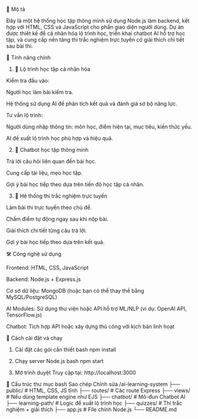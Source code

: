 📌 Mô tả

Đây là một hệ thống học tập thông minh sử dụng Node.js làm backend, kết hợp với HTML, CSS và JavaScript cho phần giao diện người dùng. Dự án được thiết kế để cá nhân hóa lộ trình học, triển khai chatbot AI hỗ trợ học tập, và cung cấp nền tảng thi trắc nghiệm trực tuyến có giải thích chi tiết sau bài thi.

🚀 Tính năng chính

1. 🧠 Lộ trình học tập cá nhân hóa

Kiểm tra đầu vào:

Người học làm bài kiểm tra.

Hệ thống sử dụng AI để phân tích kết quả và đánh giá sơ bộ năng lực.

Tư vấn lộ trình:

Người dùng nhập thông tin: môn học, điểm hiện tại, mục tiêu, kiến thức yếu.

AI đề xuất lộ trình học phù hợp và hiệu quả.


2. 🤖 Chatbot học tập thông minh

Trả lời câu hỏi liên quan đến bài học.

Cung cấp tài liệu, mẹo học tập.

Gợi ý bài học tiếp theo dựa trên tiến độ học tập cá nhân.


3. 📝 Hệ thống thi trắc nghiệm trực tuyến

Làm bài thi trực tuyến theo chủ đề.

Chấm điểm tự động ngay sau khi nộp bài.

Giải thích chi tiết từng câu trả lời.

Gợi ý bài học tiếp theo dựa trên kết quả.



🛠️ Công nghệ sử dụng

Frontend: HTML, CSS, JavaScript

Backend: Node.js + Express.js

Cơ sở dữ liệu: MongoDB (hoặc bạn có thể thay thế bằng MySQL/PostgreSQL)

AI Modules: Sử dụng thư viện hoặc API hỗ trợ ML/NLP (ví dụ: OpenAI API, TensorFlow.js)

Chatbot: Tích hợp API hoặc xây dựng thủ công với kịch bản linh hoạt


🧪 Cách cài đặt và chạy

1. Cài đặt các gói cần thiết
bash                      npm install
2. Chạy server Node.js
bash                      npm start


3. Mở trình duyệt
Truy cập tại: http://localhost:3000

📁 Cấu trúc thư mục
bash
Sao chép
Chỉnh sửa
/ai-learning-system
├── public/              # HTML, CSS, JS tĩnh
├── routes/              # Các route Express
├── views/               # Nếu dùng template engine như EJS
├── chatbot/             # Mô-đun Chatbot AI
├── learning-path/       # Logic đề xuất lộ trình học
├── quizzes/             # Thi trắc nghiệm + giải thích
├── app.js               # File chính Node.js
└── README.md
